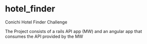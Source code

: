 # hotel_finder
Conichi Hotel Finder Challenge

The Project consists of a rails API app (MW) and an angular app that consumes the API provided by the MW

